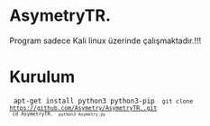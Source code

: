 # AsymetryTR.
  
   Program sadece Kali linux üzerinde çalışmaktadır.!!!
   
# Kurulum

<code> apt-get install python3 python3-pip
<code> git clone https://github.com/Asymetry/AsymetryTR..git
<code> cd AsymetryTR.
<code> python3 Asymetry.py
